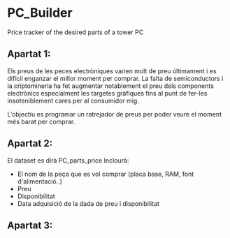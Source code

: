 # PC_Builder
Price tracker of the desired parts of a tower PC

## Apartat 1:
Els preus de les peces electròniques varien molt de preu últimament i es difícil enganzar el millor moment per comprar.
La falta de semiconductors i la criptomineria ha fet augmentar notablement el preu dels components electrònics especialment les targetes gràfiques fins al punt de fer-les insoteniblement cares per al consumidor mig.

L'objectiu es programar un ratrejador de preus per poder veure el moment més barat per comprar.

## Apartat 2:
El dataset es dirà PC_parts_price
Inclourà:
- El nom de la peça que es vol comprar (placa base, RAM, font d'alimentació..)
- Preu
- Disponibilitat
- Data adquisició de la dada de preu i disponibilitat


## Apartat 3:



